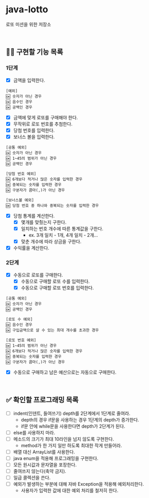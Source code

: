 # java-lotto
로또 미션을 위한 저장소

<br/>

## 👩‍💻 구현할 기능 목록
### 1단계
- [x] 금액을 입력한다.
```
[예외]
🆗 숫자가 아닌 경우
🆗 음수인 경우
🆗 공백인 경우
```
- [x] 금액에 맞게 로또를 구매해야 한다.
- [x] 무작위로 로또 번호를 추첨한다.
- [x] 당첨 번호를 입력한다.
- [x] 보너스 볼을 입력한다.
```
[공통 예외]
🆗 숫자가 아닌 경우
🆗 1~45의 범위가 아닌 경우
🆗 공백인 경우

[당첨 번호 예외]
🆗 6개보다 적거나 많은 숫자를 입력한 경우
🆗 중복되는 숫자를 입력한 경우
🆗 구분자가 콤마(,)가 아닌 경우

[보너스볼 예외]
🆗 당첨 번호 중 하나와 중복되는 숫자를 입력한 경우
```
- [x] 당첨 통계를 계산한다.
  - [x] 몇개를 맞췄는지 구한다.
  - [x] 일치하는 번호 개수에 따른 통계값을 구한다.
      - ex. 3개 일치 - 1개, 4개 일치 - 2개...
  - [x] 맞춘 개수에 따라 상금을 구한다.
- [x] 수익률을 계산한다.

### 2단계
- [x] 수동으로 로또를 구매한다.
  - [x] 수동으로 구매할 로또 수를 입력한다.
  - [x] 수동으로 구매할 로또 번호를 입력한다.
```
[공통 예외]
🆗 숫자가 아닌 경우
🆗 공백인 경우

[로또 수 예외]
🆗 음수인 경우
🆗 구입금액으로 살 수 있는 최대 개수를 초과한 경우

[로또 번호 예외]
🆗 1~45의 범위가 아닌 경우
🆗 6개보다 적거나 많은 숫자를 입력한 경우
🆗 중복되는 숫자를 입력한 경우
🆗 구분자가 콤마(,)가 아닌 경우
```
- [x] 수동으로 구매하고 남은 예산으로는 자동으로 구매한다.

<br/>

## ✅ 확인할 프로그래밍 목록
- [ ] indent(인덴트, 들여쓰기) depth를 2단계에서 1단계로 줄여라.
  - depth의 경우 if문을 사용하는 경우 1단계의 depth가 증가한다.
  - if문 안에 while문을 사용한다면 depth가 2단계가 된다.
- [ ] else를 사용하지 마라.
- [ ] 메소드의 크기가 최대 10라인을 넘지 않도록 구현한다.
  - method가 한 가지 일만 하도록 최대한 작게 만들어라.
- [ ] 배열 대신 ArrayList를 사용한다.
- [ ] java enum을 적용해 프로그래밍을 구현한다.
- [ ] 모든 원시값과 문자열을 포장한다.
- [ ] 줄여쓰지 않는다(축약 금지).
- [ ] 일급 콜렉션을 쓴다.
- [ ] 예외가 발생하는 부분에 대해 자바 Exception을 적용해 예외처리한다.
  - 사용자가 입력한 값에 대한 예외 처리를 철저히 한다.